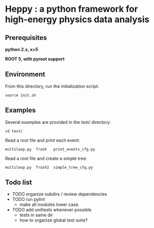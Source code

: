 Heppy : a python framework for high-energy physics data analysis 
================================================================

Prerequisites 
-------------

**python 2.x, x>5**

**ROOT 5, with pyroot support**

Environment
-----------

From this directory, run the initialization script:
	
	source init.sh


Examples
--------

Several examples are provided in the test/ directory:

	cd test/
	
Read a root file and print each event:

	multiloop.py  Trash   print_events_cfg.py

Read a root file and create a simple tree:

	multiloop.py  Trash2  simple_tree_cfg.py

Todo list
---------

* TODO organize subdirs / review dependencies
* TODO run pylint
  * make all modules lower case.
* TODO add unittests whenever possible
  * tests in same dir
  * how to organize global test suite?
